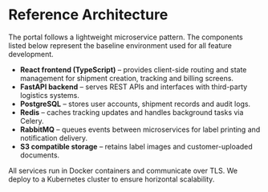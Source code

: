 # Reference Architecture

The portal follows a lightweight microservice pattern. The components listed
below represent the baseline environment used for all feature development.

* **React frontend (TypeScript)** – provides client-side routing and state
  management for shipment creation, tracking and billing screens.
* **FastAPI backend** – serves REST APIs and interfaces with third-party
  logistics systems.
* **PostgreSQL** – stores user accounts, shipment records and audit logs.
* **Redis** – caches tracking updates and handles background tasks via Celery.
* **RabbitMQ** – queues events between microservices for label printing and
  notification delivery.
* **S3 compatible storage** – retains label images and customer-uploaded
  documents.

All services run in Docker containers and communicate over TLS. We deploy to a
Kubernetes cluster to ensure horizontal scalability.
